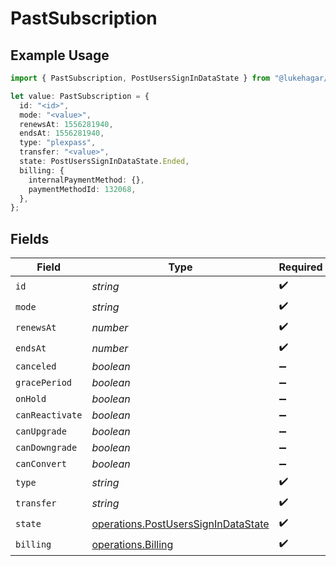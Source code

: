 # PastSubscription

## Example Usage

```typescript
import { PastSubscription, PostUsersSignInDataState } from "@lukehagar/plexjs/sdk/models/operations";

let value: PastSubscription = {
  id: "<id>",
  mode: "<value>",
  renewsAt: 1556281940,
  endsAt: 1556281940,
  type: "plexpass",
  transfer: "<value>",
  state: PostUsersSignInDataState.Ended,
  billing: {
    internalPaymentMethod: {},
    paymentMethodId: 132068,
  },
};
```

## Fields

| Field                                                                                             | Type                                                                                              | Required                                                                                          | Description                                                                                       | Example                                                                                           |
| ------------------------------------------------------------------------------------------------- | ------------------------------------------------------------------------------------------------- | ------------------------------------------------------------------------------------------------- | ------------------------------------------------------------------------------------------------- | ------------------------------------------------------------------------------------------------- |
| `id`                                                                                              | *string*                                                                                          | :heavy_check_mark:                                                                                | N/A                                                                                               |                                                                                                   |
| `mode`                                                                                            | *string*                                                                                          | :heavy_check_mark:                                                                                | N/A                                                                                               |                                                                                                   |
| `renewsAt`                                                                                        | *number*                                                                                          | :heavy_check_mark:                                                                                | N/A                                                                                               | 1556281940                                                                                        |
| `endsAt`                                                                                          | *number*                                                                                          | :heavy_check_mark:                                                                                | N/A                                                                                               | 1556281940                                                                                        |
| `canceled`                                                                                        | *boolean*                                                                                         | :heavy_minus_sign:                                                                                | N/A                                                                                               | false                                                                                             |
| `gracePeriod`                                                                                     | *boolean*                                                                                         | :heavy_minus_sign:                                                                                | N/A                                                                                               | false                                                                                             |
| `onHold`                                                                                          | *boolean*                                                                                         | :heavy_minus_sign:                                                                                | N/A                                                                                               | false                                                                                             |
| `canReactivate`                                                                                   | *boolean*                                                                                         | :heavy_minus_sign:                                                                                | N/A                                                                                               | false                                                                                             |
| `canUpgrade`                                                                                      | *boolean*                                                                                         | :heavy_minus_sign:                                                                                | N/A                                                                                               | false                                                                                             |
| `canDowngrade`                                                                                    | *boolean*                                                                                         | :heavy_minus_sign:                                                                                | N/A                                                                                               | false                                                                                             |
| `canConvert`                                                                                      | *boolean*                                                                                         | :heavy_minus_sign:                                                                                | N/A                                                                                               | false                                                                                             |
| `type`                                                                                            | *string*                                                                                          | :heavy_check_mark:                                                                                | N/A                                                                                               | plexpass                                                                                          |
| `transfer`                                                                                        | *string*                                                                                          | :heavy_check_mark:                                                                                | N/A                                                                                               |                                                                                                   |
| `state`                                                                                           | [operations.PostUsersSignInDataState](../../../sdk/models/operations/postuserssignindatastate.md) | :heavy_check_mark:                                                                                | N/A                                                                                               | ended                                                                                             |
| `billing`                                                                                         | [operations.Billing](../../../sdk/models/operations/billing.md)                                   | :heavy_check_mark:                                                                                | N/A                                                                                               |                                                                                                   |